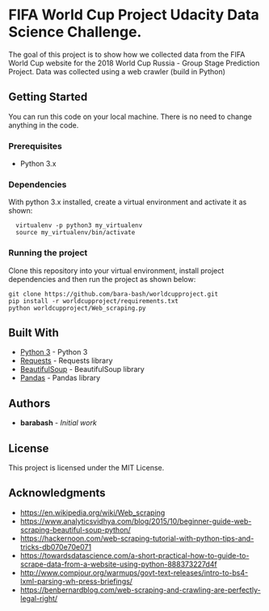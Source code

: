 # FIFA World Cup Project Udacity Data Science Challenge.

The goal of this project is to show how we collected data from the FIFA World Cup website for the 2018 World Cup Russia - Group Stage Prediction Project. Data was collected using a web crawler (build in Python)

## Getting Started

You can run this code on your local machine. There is no need to change anything in the code.

### Prerequisites

* Python 3.x

### Dependencies

With python 3.x installed, create a virtual environment and activate it as shown:
```
  virtualenv -p python3 my_virtualenv
  source my_virtualenv/bin/activate
```


### Running the project

Clone this repository into your virtual environment, install project dependencies and then run the project as shown below:
```
git clone https://github.com/bara-bash/worldcupproject.git
pip install -r worldcupproject/requirements.txt
python worldcupproject/Web_scraping.py
```
 

## Built With

* [Python 3](https://docs.python.org/3/) - Python 3
* [Requests](http://docs.python-requests.org/en/master/) - Requests library
* [BeautifulSoup](https://www.crummy.com/software/BeautifulSoup/) - BeautifulSoup library
* [Pandas](https://pandas.pydata.org/) - Pandas library

## Authors

* **barabash** - *Initial work*

## License

This project is licensed under the MIT License.

## Acknowledgments

* https://en.wikipedia.org/wiki/Web_scraping
* https://www.analyticsvidhya.com/blog/2015/10/beginner-guide-web-scraping-beautiful-soup-python/
* https://hackernoon.com/web-scraping-tutorial-with-python-tips-and-tricks-db070e70e071
* https://towardsdatascience.com/a-short-practical-how-to-guide-to-scrape-data-from-a-website-using-python-888373227d4f
* http://www.compjour.org/warmups/govt-text-releases/intro-to-bs4-lxml-parsing-wh-press-briefings/
* https://benbernardblog.com/web-scraping-and-crawling-are-perfectly-legal-right/


